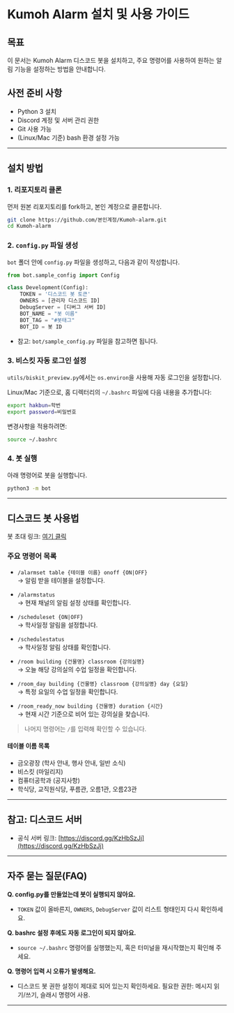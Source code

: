 # Kumoh Alarm 설치 및 사용 가이드

## 목표
이 문서는 Kumoh Alarm 디스코드 봇을 설치하고, 주요 명령어를 사용하여 원하는 알림 기능을 설정하는 방법을 안내합니다.

## 사전 준비 사항
- Python 3 설치
- Discord 계정 및 서버 관리 권한
- Git 사용 가능
- (Linux/Mac 기준) bash 환경 설정 가능
---

## 설치 방법

### 1. 리포지토리 클론
먼저 원본 리포지토리를 fork하고, 본인 계정으로 클론합니다.

```bash
git clone https://github.com/본인계정/Kumoh-alarm.git
cd Kumoh-alarm
```

### 2. `config.py` 파일 생성
`bot` 폴더 안에 `config.py` 파일을 생성하고, 다음과 같이 작성합니다.

```python
from bot.sample_config import Config

class Development(Config):
    TOKEN = '디스코드 봇 토큰'
    OWNERS = [관리자 디스코드 ID]
    DebugServer = [디버그 서버 ID]
    BOT_NAME = "봇 이름"
    BOT_TAG = "#봇태그"
    BOT_ID = 봇 ID
```
- 참고: `bot/sample_config.py` 파일을 참고하면 됩니다.

### 3. 비스킷 자동 로그인 설정
`utils/biskit_preview.py`에서는 `os.environ`을 사용해 자동 로그인을 설정합니다.

Linux/Mac 기준으로, 홈 디렉터리의 `~/.bashrc` 파일에 다음 내용을 추가합니다:

```bash
export hakbun=학번
export password=비밀번호
```

변경사항을 적용하려면:

```bash
source ~/.bashrc
```

### 4. 봇 실행
아래 명령어로 봇을 실행합니다.

```bash
python3 -m bot
```

---

## 디스코드 봇 사용법

봇 초대 링크: [여기 클릭](https://discord.com/oauth2/authorize?client_id=1358754351262208021&permissions=1689384584214592&integration_type=0&scope=bot)

### 주요 명령어 목록

- `/alarmset table {테이블 이름} onoff {ON|OFF}`  
  → 알림 받을 테이블을 설정합니다.

- `/alarmstatus`  
  → 현재 채널의 알림 설정 상태를 확인합니다.

- `/scheduleset {ON|OFF}`  
  → 학사일정 알림을 설정합니다.

- `/schedulestatus`  
  → 학사일정 알림 상태를 확인합니다.

- `/room building {건물명} classroom {강의실명}`  
  → 오늘 해당 강의실의 수업 일정을 확인합니다.

- `/room_day building {건물명} classroom {강의실명} day {요일}`  
  → 특정 요일의 수업 일정을 확인합니다.

- `/room_ready_now building {건물명} duration {시간}`  
  → 현재 시간 기준으로 비어 있는 강의실을 찾습니다.

> 나머지 명령어는 `/`를 입력해 확인할 수 있습니다.

#### 테이블 이름 목록
- 금오광장 (학사 안내, 행사 안내, 일반 소식)
- 비스킷 (마일리지)
- 컴퓨터공학과 (공지사항)
- 학식당, 교직원식당, 푸름관, 오름1관, 오름23관

---

## 참고: 디스코드 서버
- 공식 서버 링크: [https://discord.gg/KzHbSzJj](https://discord.gg/KzHbSzJj)

---

## 자주 묻는 질문(FAQ)

**Q. config.py를 만들었는데 봇이 실행되지 않아요.**  
- `TOKEN` 값이 올바른지, `OWNERS`, `DebugServer` 값이 리스트 형태인지 다시 확인하세요.

**Q. bashrc 설정 후에도 자동 로그인이 되지 않아요.**  
- `source ~/.bashrc` 명령어를 실행했는지, 혹은 터미널을 재시작했는지 확인해 주세요.

**Q. 명령어 입력 시 오류가 발생해요.**  
- 디스코드 봇 권한 설정이 제대로 되어 있는지 확인하세요. 필요한 권한: 메시지 읽기/쓰기, 슬래시 명령어 사용.

---

